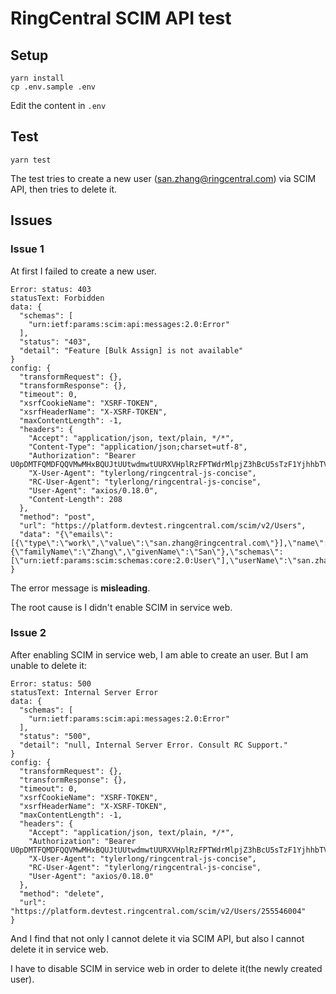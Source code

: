 # RingCentral SCIM API test


## Setup

```
yarn install
cp .env.sample .env
```

Edit the content in `.env`


## Test

```
yarn test
```


The test tries to create a new user (san.zhang@ringcentral.com) via SCIM API, then tries to delete it.


## Issues

### Issue 1

At first I failed to create a new user.

```
Error: status: 403
statusText: Forbidden
data: {
  "schemas": [
    "urn:ietf:params:scim:api:messages:2.0:Error"
  ],
  "status": "403",
  "detail": "Feature [Bulk Assign] is not available"
}
config: {
  "transformRequest": {},
  "transformResponse": {},
  "timeout": 0,
  "xsrfCookieName": "XSRF-TOKEN",
  "xsrfHeaderName": "X-XSRF-TOKEN",
  "maxContentLength": -1,
  "headers": {
    "Accept": "application/json, text/plain, */*",
    "Content-Type": "application/json;charset=utf-8",
    "Authorization": "Bearer U0pDMTFQMDFQQVMwMHxBQUJtUUtwdmwtUURXVHplRzFPTWdrMlpjZ3hBcU5sTzF1YjhhbTVMYnNCTGxEa2dtdGpxaGJWdXFiRXUzSWMwOEc1NF9QWWRPMEVYNEhPV3FzbEwwTUtudkVoanV3UW5TZjg4RWFEc3FFZ0lVTW94aGYwX195WUJRa2dpMmM5el9ya1gyeXlmQnVtQVNiczJkVXJPUmoxVXEzeUpEaEVTeEZ4b0dZR19MVlo5bGxXXzZySy1tUnhZRjN2ZlBObzZmM0RvdlBYSmczVXE5RmhmRzY3NUxjdW58a0YxeEVRfDBtUHo3V1E1NjA4R0o5cG1VNVBKcWd8QUE",
    "X-User-Agent": "tylerlong/ringcentral-js-concise",
    "RC-User-Agent": "tylerlong/ringcentral-js-concise",
    "User-Agent": "axios/0.18.0",
    "Content-Length": 208
  },
  "method": "post",
  "url": "https://platform.devtest.ringcentral.com/scim/v2/Users",
  "data": "{\"emails\":[{\"type\":\"work\",\"value\":\"san.zhang@ringcentral.com\"}],\"name\":{\"familyName\":\"Zhang\",\"givenName\":\"San\"},\"schemas\":[\"urn:ietf:params:scim:schemas:core:2.0:User\"],\"userName\":\"san.zhang@ringcentral.com\"}"
}
```

The error message is **misleading**.

The root cause is I didn't enable SCIM in service web.


### Issue 2

After enabling SCIM in service web, I am able to create an user. But I am unable to delete it:

```
Error: status: 500
statusText: Internal Server Error
data: {
  "schemas": [
    "urn:ietf:params:scim:api:messages:2.0:Error"
  ],
  "status": "500",
  "detail": "null, Internal Server Error. Consult RC Support."
}
config: {
  "transformRequest": {},
  "transformResponse": {},
  "timeout": 0,
  "xsrfCookieName": "XSRF-TOKEN",
  "xsrfHeaderName": "X-XSRF-TOKEN",
  "maxContentLength": -1,
  "headers": {
    "Accept": "application/json, text/plain, */*",
    "Authorization": "Bearer U0pDMTFQMDFQQVMwMHxBQUJtUUtwdmwtUURXVHplRzFPTWdrMlpjZ3hBcU5sTzF1YjhhbTVMYnNCTGxEa2dtdGpxaGJWdXFiRXUzSWMwOEc1NF9QWWRPMEVYNEhPV3FzbEwwTUtuS09EOTNmMjAweHc4RWFEc3FFZ0lVQ0E0UEh1NF9nRkZVaW0zOUNCOEg0S21SU3RFSGl4V3N0b3ZISXBaa0l0NFhtX1lYelBNWm8xb0dZR19MVlo5bG9IVU9sYTg2YUUtRjN2ZlBObzZmM0RqVHBEcDBIb09yckQzWjlzZ2NFb1N8a0YxeEVRfFB6SmVReHdKRDE3eU10Q1lDNkNjQ1F8QUE",
    "X-User-Agent": "tylerlong/ringcentral-js-concise",
    "RC-User-Agent": "tylerlong/ringcentral-js-concise",
    "User-Agent": "axios/0.18.0"
  },
  "method": "delete",
  "url": "https://platform.devtest.ringcentral.com/scim/v2/Users/255546004"
}
```

And I find that not only I cannot delete it via SCIM API, but also I cannot delete it in service web.

I have to disable SCIM in service web in order to delete it(the newly created user).
